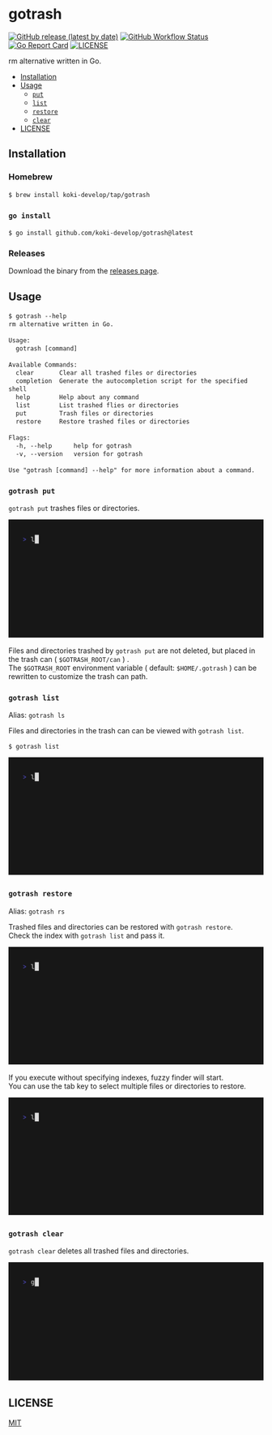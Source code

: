 # gotrash

[![GitHub release (latest by date)](https://img.shields.io/github/v/release/koki-develop/gotrash)](https://github.com/koki-develop/gotrash/releases/latest)
[![GitHub Workflow Status](https://img.shields.io/github/actions/workflow/status/koki-develop/gotrash/ci.yml?logo=github)](https://github.com/koki-develop/gotrash/actions/workflows/ci.yml)
[![Go Report Card](https://goreportcard.com/badge/github.com/koki-develop/gotrash)](https://goreportcard.com/report/github.com/koki-develop/gotrash)
[![LICENSE](https://img.shields.io/github/license/koki-develop/gotrash)](./LICENSE)

rm alternative written in Go.

- [Installation](#installation)
- [Usage](#usage)
  - [`put`](#gotrash-put)
  - [`list`](#gotrash-list)
  - [`restore`](#gotrash-restore)
  - [`clear`](#gotrash-clear)
- [LICENSE](#license)

## Installation

### Homebrew

```console
$ brew install koki-develop/tap/gotrash
```

### `go install`

```console
$ go install github.com/koki-develop/gotrash@latest
```

### Releases

Download the binary from the [releases page](https://github.com/koki-develop/gotrash/releases/latest).

## Usage

```console
$ gotrash --help
rm alternative written in Go.

Usage:
  gotrash [command]

Available Commands:
  clear       Clear all trashed files or directories
  completion  Generate the autocompletion script for the specified shell
  help        Help about any command
  list        List trashed flies or directories
  put         Trash files or directories
  restore     Restore trashed files or directories

Flags:
  -h, --help      help for gotrash
  -v, --version   version for gotrash

Use "gotrash [command] --help" for more information about a command.
```

### `gotrash put`

`gotrash put` trashes files or directories.

![](./docs/put.gif)

Files and directories trashed by `gotrash put` are not deleted, but placed in the trash can ( `$GOTRASH_ROOT/can` ) .  
The `$GOTRASH_ROOT` environment variable ( default: `$HOME/.gotrash` ) can be rewritten to customize the trash can path.

### `gotrash list`

Alias: `gotrash ls`

Files and directories in the trash can can be viewed with `gotrash list`.

```console
$ gotrash list
```

![](./docs/list.gif)

### `gotrash restore`

Alias: `gotrash rs`

Trashed files and directories can be restored with `gotrash restore`.  
Check the index with `gotrash list` and pass it.

![](./docs/restore.gif)

If you execute without specifying indexes, fuzzy finder will start.  
You can use the tab key to select multiple files or directories to restore.

![](./docs/restore-ui.gif)

### `gotrash clear`

`gotrash clear` deletes all trashed files and directories.

![](./docs/clear.gif)

## LICENSE

[MIT](./LICENSE)
